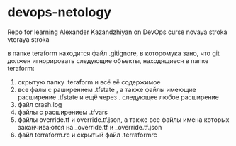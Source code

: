 # devops-netology
Repo for learning Alexander Kazandzhiyan on DevOps curse
novaya stroka
vtoraya stroka

в папке teraform находится файл .gitignore, в которомука зано, что git должен игнорировать следующие объекты, находящиеся в папке teraform:

1. скрытую папку .teraform и всё её содержимое
2. все фалы с раширением .tfstate , а также файлы имеющие расширение .tfstate и ещё через . следующее любое расширение
3. файл crash.log
4. файлы с расширением .tfvars
5. файлы override.tf и override.tf.json, а также все файлы имена которых заканчиваются на _override.tf и _override.tf.json
6. файл terraform.rc и скрытый файл .terraformrc
